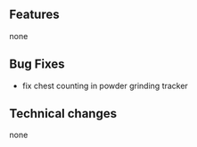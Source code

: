 ## Features
none

## Bug Fixes
- fix chest counting in powder grinding tracker

## Technical changes
none
